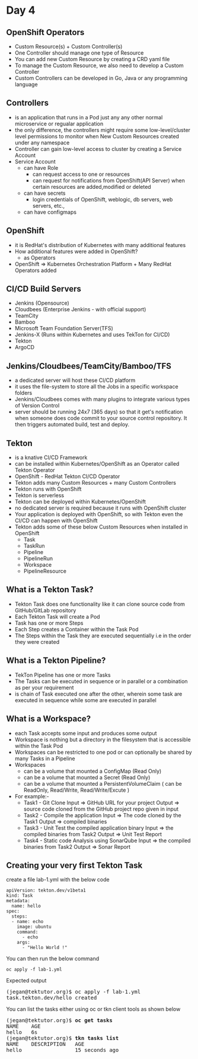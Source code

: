 # Day 4

## OpenShift Operators
- Custom Resource(s) + Custom Controller(s)
- One Controller should manage one type of Resource
- You can add new Custom Resource by creating a CRD yaml file
- To manage the Custom Resource, we also need to develop a Custom Controller
- Custom Controllers can be developed in Go, Java or any programming language

## Controllers
- is an application that runs in a Pod just any any other normal microservice or regualar application
- the only difference, the controllers might require some low-level/cluster level permissions to monitor when New Custom Resources created under any namespace
- Controller can gain low-level access to cluster by creating a Service Account
- Service Account
    - can have Role
      - can request access to one or resources
      - can request for notifications from OpenShift(API Server) when certain resources are added,modified or deleted
    - can have secrets
      - login credentials of OpenShift, weblogic, db servers, web servers, etc.,
    - can have configmaps
 
## OpenShift
- it is RedHat's distribution of Kubernetes with many additional features
- How additional features were added in OpenShift?
  - as Operators
- OpenShift => Kubernetes Orchestration Platform + Many RedHat Operators added

## CI/CD Build Servers
- Jenkins (Opensource)
- Cloudbees (Enterprise Jenkins - with official support)
- TeamCity
- Bamboo
- Microsoft Team Foundation Server(TFS)
- Jenkins-X (Runs within Kubernetes and uses TekTon for CI/CD)
- Tekton
- ArgoCD

## Jenkins/Cloudbees/TeamCity/Bamboo/TFS
- a dedicated server will host these CI/CD platform
- it uses the file-system to store all the Jobs in a specific workspace folders
- Jenkins/Cloudbees comes with many plugins to integrate various types of Version Control
- server should be running 24x7 (365 days) so that it get's notification when someone does code commit to your source control repository.  It then triggers automated build, test and deploy.

## Tekton
- is a knative CI/CD Framework
- can be installed within Kubernetes/OpenShift as an Operator called Tekton Operator
- OpenShift - RedHat Tekton CI/CD Operator
- Tekton adds many Custom Resources + many Custom Controllers
- Tekton runs with OpenShift
- Tekton is serverless
- Tekton can be deployed within Kubernetes/OpenShift
- no dedicated server is required because it runs with OpenShift cluster
- Your application is deployed with OpenShift, so with Tekton even the CI/CD can happen with OpenShift
- Tekton adds some of these below Custom Resources when installed in OpenShift
  - Task
  - TaskRun
  - Pipeline
  - PipelineRun
  - Workspace
  - PipelineResource

## What is a Tekton Task?
- Tekton Task does one functionality like it can clone source code from GitHub/GitLab repository
- Each Tekton Task will create a Pod
- Task has one or more Steps
- Each Step creates a Container within the Task Pod
- The Steps within the Task they are executed sequentially i.e in the order they were created 

## What is a Tekton Pipeline?
- TekTon Pipeline has one or more Tasks
- The Tasks can be executed in sequence or in parallel or a combination as per your requirement
- is chain of Task executed one after the other, wherein some task are executed in sequence while some are executed in parallel

## What is a Workspace?
- each Task accepts some input and produces some output
- Workspace is nothing but a directory in the filesystem that is accessible within the Task Pod
- Workspaces can be restricted to one pod or can optionally be shared by many Tasks in a Pipeline
- Workspaces
    - can be a volume that mounted a ConfigMap (Read Only)
    - can be a volume that mounted a Secret (Read Only)
    - can be a volume that mounted a PersistentVolumeClaim ( can be ReadOnly, Read/Write, Read/Write/Excute )
- For example:-
  - Task1 - Git Clone
      Input  => GitHub URL for your project
      Output => source code cloned from the GitHub project repo given in input
  - Task2 - Compile the application
      Input  => The code cloned by the Task1 
      Output => compiled binaries
  - Task3 - Unit Test the compiled application binary
      Input  => the compiled binaries from Task2
      Output => Unit Test Report
  - Task4 - Static code Analysis using SonarQube
      Input  => the compiled binaries from Task2
      Output => Sonar Report 

## Creating your very first Tekton Task

create a file lab-1.yml with the below code
```
apiVersion: tekton.dev/v1beta1
kind: Task
metadata:
  name: hello
spec:
  steps:
  - name: echo
    image: ubuntu
    command:
      - echo
    args:
      - "Hello World !"
```

You can then run the below command
```
oc apply -f lab-1.yml
```

Expected output
<pre>
(jegan@tektutor.org)$ oc apply -f lab-1.yml 
task.tekton.dev/hello created
</pre>

You can list the tasks either using oc or tkn client tools as shown below
<pre>
(jegan@tektutor.org)$ <b>oc get tasks</b>
NAME    AGE
hello   6s
(jegan@tektutor.org)$ <b>tkn tasks list</b>
NAME    DESCRIPTION   AGE
hello                 15 seconds ago
</pre>
